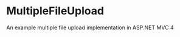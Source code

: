 MultipleFileUpload
==================

An example multiple file upload implementation in ASP.NET MVC 4
